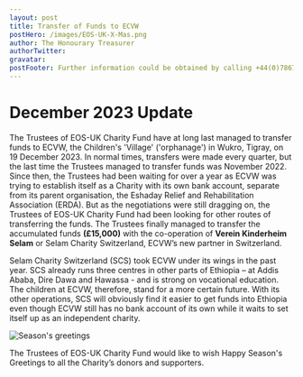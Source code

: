 ```yaml
---
layout: post
title: Transfer of Funds to ECVW
postHero: /images/EOS-UK-X-Mas.png
author: The Honourary Treasurer
authorTwitter: 
gravatar:
postFooter: Further information could be obtained by calling +44(0)7867 727445 or at <a href="mailto:eosukcharityfund@gmail.com">eosukcharityfund@gmail.com</a>
---
```


<div>
  <h1>December 2023 Update</h1>

  <p>
  The Trustees of EOS-UK Charity Fund have at long last managed to transfer funds to ECVW, the Children's 'Village' ('orphanage') in Wukro, Tigray, on 19 December 2023. In normal times, transfers were made every quarter, but the last time the Trustees managed to transfer funds was November 2022. Since then, the Trustees had been waiting for over a year as ECVW was trying to establish itself as a Charity with its own bank account, separate from its parent organisation, the Eshaday Relief and Rehabilitation Association (ERDA). But as the negotiations were still dragging on, the Trustees of EOS-UK Charity Fund had been looking for other routes of transferring the funds. The Trustees finally managed to transfer the accumulated funds <strong>(£15,000)</strong> with the co-operation of <strong>Verein Kinderheim Selam</strong> or Selam Charity Switzerland, ECVW’s new partner in Switzerland.
  </p>

  <p>
  Selam Charity Switzerland (SCS) took ECVW under its wings in the past year. SCS already runs three centres in other parts of Ethiopia – at Addis Ababa, Dire Dawa and Hawassa - and is strong on vocational education. The children at ECVW, therefore, stand for a more certain future. With its other operations, SCS will obviously find it easier to get funds into Ethiopia even though ECVW still has no bank account of its own while it waits to set itself up as an independent charity.
  </p>

  <div class="row bordered tiny">
    <div class="col-sm-12 col-md-12 col-lg-12">
		<img src="{{ "/images/EOS-UK-X-Mas.png" | prepend: site.baseurl }}"
          alt="Season's greetings" 
          class="img-responsive center-block" />
	</div>
  </div>
  <p>
  The Trustees of EOS-UK Charity Fund would like to wish Happy Season's Greetings to all the Charity’s donors and supporters.
  </p>
</div>